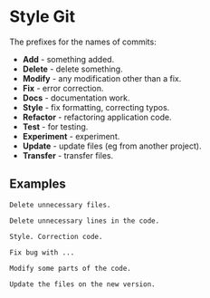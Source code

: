 Style Git
=========

The prefixes for the names of commits:

 - **Add** - something added.
 - **Delete** - delete something.
 - **Modify** - any modification other than a fix.
 - **Fix** - error correction.
 - **Docs** - documentation work.
 - **Style** - fix formatting, correcting typos.
 - **Refactor** - refactoring application code.
 - **Test** - for testing.
 - **Experiment** - experiment.
 - **Update** - update files (eg from another project).
 - **Transfer** - transfer files.
 

Examples
--------

    Delete unnecessary files.
    
    Delete unnecessary lines in the code.
    
    Style. Correction code.
    
    Fix bug with ...
    
    Modify some parts of the code.
    
    Update the files on the new version.
